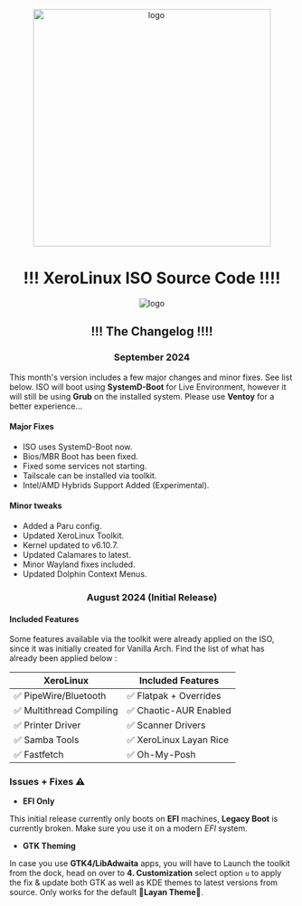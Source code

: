 <p align="center">
    <img width="420" src="https://i.imgur.com/QWqMIsr.png" alt="logo">
</p>

<h1 align="center">!!! XeroLinux ISO Source Code !!!!</h1>

<p align="center">
    <img src="https://i.imgur.com/ejZ1ZQv.png" alt="logo">
</p>

<h2 align="center">!!! The Changelog !!!!</h2>

<h3 align="center">September 2024</h3>

This month's version includes a few major changes and minor fixes. See list below. ISO will boot using **SystemD-Boot** for Live Environment, however it will still be using **Grub** on the installed system. Please use **Ventoy** for a better experience...

#### Major Fixes

- ISO uses SystemD-Boot now.
- Bios/MBR Boot has been fixed.
- Fixed some services not starting.
- Tailscale can be installed via toolkit.
- Intel/AMD Hybrids Support Added (Experimental).

#### Minor tweaks

- Added a Paru config.
- Updated XeroLinux Toolkit.
- Kernel updated to v6.10.7.
- Updated Calamares to latest.
- Minor Wayland fixes included.
- Updated Dolphin Context Menus.

<h3 align="center">August 2024 (Initial Release)</h3>

#### Included Features

Some features available via the toolkit were already applied on the ISO, since it was initially created for Vanilla Arch. Find the list of what has already been applied below :

<div align="center">

| XeroLinux                | Included Features       |
| ----------------------   | ----------------------  |
| ✅ PipeWire/Bluetooth    | ✅ Flatpak + Overrides  |
| ✅ Multithread Compiling | ✅ Chaotic-AUR Enabled  |
| ✅ Printer Driver        | ✅ Scanner Drivers      |
| ✅ Samba Tools           | ✅ XeroLinux Layan Rice |
| ✅ Fastfetch             | ✅ Oh-My-Posh           |

</div>

### Issues + Fixes ⚠️

- **EFI Only**

This initial release currently only boots on **EFI** machines, **Legacy Boot** is currently broken. Make sure you use it on a modern *EFI* system.

- **GTK Theming**

In case you use **GTK4/LibAdwaita** apps, you will have to Launch the toolkit from the dock, head on over to **4. Customization** select option `u` to apply the fix & update both GTK as well as KDE themes to latest versions from source. Only works for the default 🎨**Layan Theme**🎨.
